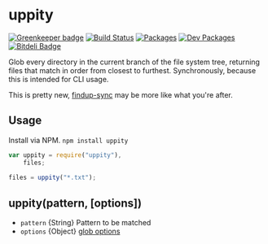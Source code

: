uppity
======

[![Greenkeeper badge](https://badges.greenkeeper.io/arenanet/uppity.svg)](https://greenkeeper.io/)
[![Build Status](https://travis-ci.org/tivac/uppity.png?branch=master)](https://travis-ci.org/tivac/uppity) [![Packages](https://david-dm.org/tivac/uppity/status.png)](https://david-dm.org/tivac/uppity/) [![Dev Packages](https://david-dm.org/tivac/uppity/dev-status.png)](https://david-dm.org/tivac/uppity/) [![Bitdeli Badge](https://d2weczhvl823v0.cloudfront.net/tivac/uppity/trend.png)](https://bitdeli.com/free "Bitdeli Badge")


Glob every directory in the current branch of the file system tree, returning files that match in order from closest to furthest. Synchronously, because this is intended for CLI usage.

This is pretty new, [findup-sync](https://github.com/cowboy/node-findup-sync/) may be more like what you're after.

## Usage ##

Install via NPM. `npm install uppity`

```javascript
var uppity = require("uppity"),
    files;
    
files = uppity("*.txt");
```

## uppity(pattern, [options]) ##

* `pattern` {String} Pattern to be matched
* `options` {Object} [glob options](https://github.com/isaacs/node-glob#options)
